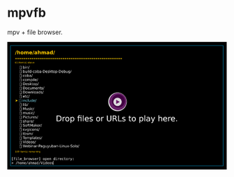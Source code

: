 # mpvfb

mpv + file browser.

![mpvfb](https://github.com/lidgnulinux/mpvfb/blob/main/1.png "mpvfb")
